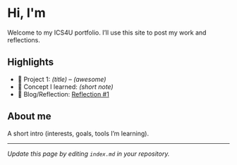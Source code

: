 # Hi, I'm <Andrew>
Welcome to my ICS4U portfolio. I’ll use this site to post my work and reflections.

## Highlights
- 🔧 Project 1: *(title)* – *(awesome)*
- 🧠 Concept I learned: *(short note)*
- 📝 Blog/Reflection: [Reflection #1](./posts/first_reflection.md)

## About me
A short intro (interests, goals, tools I’m learning).

---
*Update this page by editing `index.md` in your repository.*
